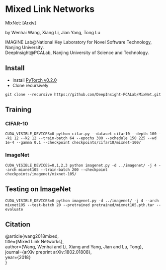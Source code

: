 # Mixed Link Networks
MixNet: [[Arxiv](https://arxiv.org/abs/1802.01808)]

by Wenhai Wang, Xiang Li, Jian Yang, Tong Lu

IMAGINE Lab@National Key Laboratory for Novel Software Technology, Nanjing University.  
DeepInsight@PCALab, Nanjing University of Science and Technology.

## Install
* Install [PyTorch v0.2.0](http://pytorch.org/)
* Clone recursively
```
git clone --recursive https://github.com/DeepInsight-PCALab/MixNet.git
```

## Training
### CIFAR-10
```
CUDA_VISIBLE_DEVICES=0 python cifar.py --dataset cifar10 --depth 100 --k1 12 --k2 12 --train-batch 64 --epochs 300 --schedule 150 225 --wd 1e-4 --gamma 0.1 --checkpoint checkpoints/cifar10/mixnet-100/
```

### ImageNet
```
CUDA_VISIBLE_DEVICES=0,1,2,3 python imagenet.py -d ../imagenet/ -j 4 --arch mixnet105 --train-batch 200 --checkpoint checkpoints/imagenet/mixnet-105/
```

## Testing on ImageNet
```
CUDA_VISIBLE_DEVICES=0 python imagenet.py -d ../imagenet/ -j 4 --arch mixnet105 --test-batch 20 --pretrained pretrained/mixnet105.pth.tar --evaluate
```

## Citation
@article{wang2018mixed,  
  title={Mixed Link Networks},  
  author={Wang, Wenhai and Li, Xiang and Yang, Jian and Lu, Tong},  
  journal={arXiv preprint arXiv:1802.01808},  
  year={2018}  
}